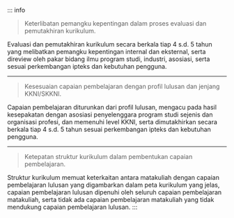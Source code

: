 ::: info

> Keterlibatan pemangku kepentingan dalam proses evaluasi dan pemutakhiran kurikulum.

Evaluasi dan pemutakhiran kurikulum secara berkala tiap 4 s.d. 5 tahun yang melibatkan pemangku kepentingan internal dan eksternal, serta direview oleh pakar bidang ilmu program studi, industri, asosiasi, serta sesuai perkembangan ipteks dan kebutuhan pengguna.

---

> Kesesuaian capaian pembelajaran dengan profil lulusan dan jenjang KKNI/SKKNI.

Capaian pembelajaran diturunkan dari profil lulusan, mengacu pada hasil kesepakatan dengan asosiasi penyelenggara program studi sejenis dan organisasi profesi, dan memenuhi level KKNI, serta dimutakhirkan secara berkala tiap 4 s.d. 5 tahun sesuai perkembangan ipteks dan kebutuhan pengguna.

---

> Ketepatan struktur kurikulum dalam pembentukan capaian pembelajaran.

Struktur kurikulum memuat keterkaitan antara matakuliah dengan capaian pembelajaran lulusan yang digambarkan dalam peta kurikulum yang jelas, capaian pembelajaran lulusan dipenuhi oleh seluruh capaian pembelajaran matakuliah, serta tidak ada capaian pembelajaran matakuliah yang tidak mendukung capaian pembelajaran lulusan.
:::
